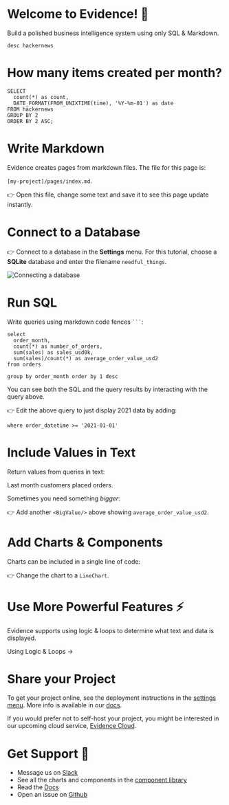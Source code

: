 # Welcome to Evidence! 👋
Build a polished business intelligence system using only SQL & Markdown.

```schema
desc hackernews
```

<DataTable
    data={schema} 
    rows=20
    rowNumbers=false
/>

# How many items created per month?

```items_per_month
SELECT 
  count(*) as count, 
  DATE_FORMAT(FROM_UNIXTIME(time), '%Y-%m-01') as date 
FROM hackernews 
GROUP BY 2 
ORDER BY 2 ASC;
```
<BarChart data = {items_per_month} y=count x=date title = 'Items by Month' />

# Write Markdown
Evidence creates pages from markdown files. The file for this page is:

`[my-project]/pages/index.md`.

👉 Open this file, change some text and save it to see this page update instantly.

# Connect to a Database
👉 Connect to a database in the **Settings** menu. For this tutorial, choose a **SQLite** database and enter the filename `needful_things`. 

![Connecting a database](connect-db.gif)

# Run SQL
Write queries using markdown code fences ` ``` `:

```orders_by_month
select
  order_month,
  count(*) as number_of_orders,
  sum(sales) as sales_usd0k,
  sum(sales)/count(*) as average_order_value_usd2
from orders

group by order_month order by 1 desc
```

You can see both the SQL and the query results by interacting with the query above.

👉 Edit the above query to just display 2021 data by adding:

`where order_datetime >= '2021-01-01'`

# Include Values in Text
Return values from queries in text: 

Last month customers placed <Value data={orders_by_month} column=number_of_orders/> orders.

Sometimes you need something *bigger*: 
<BigValue data={orders_by_month} value=sales_usd0k />

👉 Add another `<BigValue/>` above showing `average_order_value_usd2`.

# Add Charts & Components
Charts can be included in a single line of code:

<BarChart data = {orders_by_month} y=sales_usd0k title = 'Sales by Month, USD' />

👉 Change the chart to a `LineChart`.

# Use More Powerful Features ⚡
Evidence supports using logic & loops to determine what text and data is displayed.

<BigLink href="/powerful-features">Using Logic & Loops &rarr;</BigLink>

# Share your Project 
To get your project online, see the deployment instructions in the [settings menu](/settings). More info is available in our [docs](https://docs.evidence.dev/deployment/deployment-overview).

If you would prefer not to self-host your project, you might be interested in our upcoming cloud service, [Evidence Cloud](https://du3tapwtcbi.typeform.com/to/kwp7ZD3q). 

# Get Support 💬
- Message us on [Slack](https://join.slack.com/t/evidencedev/shared_invite/zt-uda6wp6a-hP6Qyz0LUOddwpXW5qG03Q)
- See all the charts and components in the [component library](https://docs.evidence.dev/features/charts/examples)
- Read the [Docs](https://docs.evidence.dev/)
- Open an issue on [Github](https://github.com/evidence-dev/evidence)